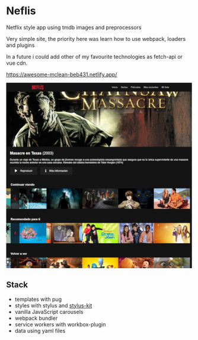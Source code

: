 # Neflis

Netflix style app using tmdb images and preprocessors

Very simple site, the priority here was learn how to use webpack, loaders and plugins

In a future i could add other of my favourite technologies as fetch-api or vue cdn.

https://awesome-mclean-beb431.netlify.app/

![preview](./static/preview.jpeg)

## Stack

- templates with pug
- styles with stylus and [stylus-kit](https://github.com/LuisOlive/stylus-kit)
- vanilla JavaScript carousels
- webpack bundler
- service workers with workbox-plugin
- data using yaml files
